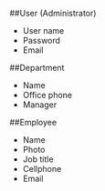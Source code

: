 ##User (Administrator)
- User name
- Password
- Email

##Department
- Name
- Office phone
- Manager

##Employee
- Name
- Photo
- Job title
- Cellphone
- Email